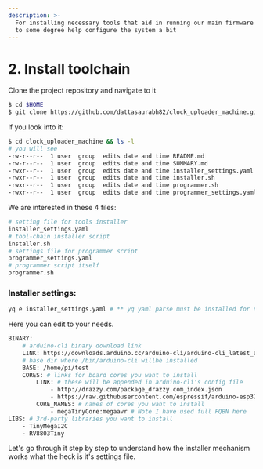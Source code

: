 ```yaml
---
description: >-
  For installing necessary tools that aid in running our main firmware and also
  to some degree help configure the system a bit
---
```


# 2. Install toolchain

Clone the project repository and navigate to it

```bash
$ cd $HOME
$ git clone https://github.com/dattasaurabh82/clock_uploader_machine.git
```

If you look into it:

```bash
$ cd clock_uploader_machine && ls -l
# you will see 
-rw-r--r--  1 user  group  edits date and time README.md
-rw-r--r--  1 user  group  edits date and time SUMMARY.md
-rwxr--r--  1 user  group  edits date and time installer_settings.yaml
-rwxr--r--  1 user  group  edits date and time installer.sh
-rwxr--r--  1 user  group  edits date and time programmer.sh
-rwxr--r--  1 user  group  edits date and time programmer_settings.yaml
```

We are interested in these 4 files:

```bash
# setting file for tools installer
installer_settings.yaml
# tool-chain installer script
installer.sh
# settings file for programmer script
programmer_settings.yaml
# programmer script itself
programmer.sh
```

### Installer settings:

```bash
yq e installer_settings.yaml # ** yq yaml parse must be installed for next steps as well.
```

Here you can edit to your needs. 

```bash
BINARY:
    # arduino-cli binary download link
    LINK: https://downloads.arduino.cc/arduino-cli/arduino-cli_latest_Linux_ARMv7.tar.gz
    # base dir where /bin/arduino-cli willbe installed
    BASE: /home/pi/test
    CORES: # links for board cores you want to install 
        LINK: # these will be appended in arduino-cli's config file
            - http://drazzy.com/package_drazzy.com_index.json
            - https://raw.githubusercontent.com/espressif/arduino-esp32/gh-pages/package_esp32_index.json
        CORE_NAMES: # names of cores you want to install 
            - megaTinyCore:megaavr # Note I have used full FQBN here
LIBS: # 3rd-party libraries you want to install
    - TinyMegaI2C
    - RV8803Tiny
```

Let's go through it step by step to understand how the installer mechanism works what the heck is it's settings file.

